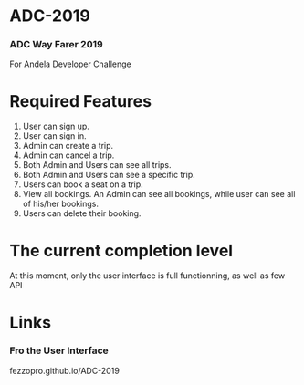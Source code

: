 # ADC-2019
###  ADC Way Farer 2019

For Andela Developer Challenge

# Required Features 
1. User can sign up.
2. User can sign in.
3. Admin can create a trip.
4. Admin can cancel a trip.
5. Both Admin and Users can see all trips.
6. Both Admin and Users can see a specific trip.
7. Users can book a seat on a trip.
8. View all bookings. An Admin can see all bookings, while user can see all of his/her bookings.
9. Users can delete their booking.

# The current completion level 

At this moment, only the user interface is full functionning, as well as few API

# Links
### Fro the User Interface
fezzopro.github.io/ADC-2019
